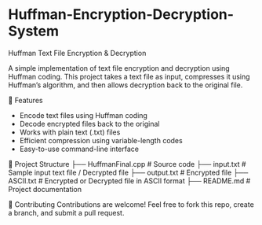 # Huffman-Encryption-Decryption-System

Huffman Text File Encryption & Decryption

A simple implementation of text file encryption and decryption using Huffman coding.
This project takes a text file as input, compresses it using Huffman’s algorithm, and then allows decryption back to the original file.

📌 Features
- Encode text files using Huffman coding
- Decode encrypted files back to the original
- Works with plain text (.txt) files
- Efficient compression using variable-length codes
- Easy-to-use command-line interface

📂 Project Structure
├── HuffmanFinal.cpp                 # Source code
├── input.txt               # Sample input text file / Decrypted file
├── output.txt              # Encrypted file
├── ASCII.txt              # Encrypted or Decrypted file in ASCII format
├── README.md            # Project documentation

🤝 Contributing
Contributions are welcome! Feel free to fork this repo, create a branch, and submit a pull request.
